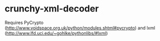 crunchy-xml-decoder
===================

Requires PyCrypto (http://www.voidspace.org.uk/python/modules.shtml#pycrypto) and lxml (http://www.lfd.uci.edu/~gohlke/pythonlibs/#lxml)